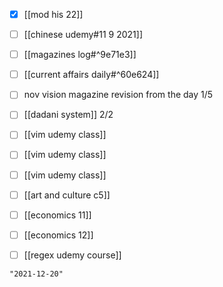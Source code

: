 - [x] [[mod his 22]]
- [ ] [[chinese udemy#11 9 2021]]
- [ ] [[magazines log#^9e71e3]]
- [ ] [[current affairs daily#^60e624]]
- [ ] nov vision magazine revision from the day 1/5
- [ ] [[dadani system]] 2/2
- [ ] [[vim udemy class]]
- [ ] [[vim udemy class]]
- [ ] [[vim udemy class]]
- [ ] [[art and culture c5]]
- [ ] [[economics 11]]
- [ ] [[economics 12]]
- [ ] [[regex udemy course]]


```query 2021-11-11 11:27
"2021-12-20"
```